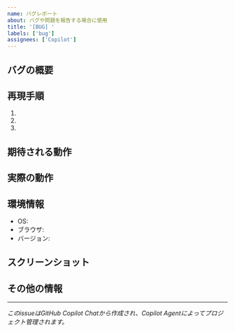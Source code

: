 ```yaml
---
name: バグレポート
about: バグや問題を報告する場合に使用
title: '[BUG] '
labels: ['bug']
assignees: ['Copilot']
---
```


## バグの概要
<!-- バグの内容を簡潔に記述してください -->

## 再現手順
1. 
2. 
3. 

## 期待される動作
<!-- 正常時はどのような動作が期待されるか -->

## 実際の動作
<!-- 実際に発生している問題の動作 -->

## 環境情報
- OS: 
- ブラウザ: 
- バージョン: 

## スクリーンショット
<!-- 可能であればスクリーンショットを添付してください -->

## その他の情報
<!-- その他参考になる情報があれば記述してください -->

---
*このissueはGitHub Copilot Chatから作成され、Copilot Agentによってプロジェクト管理されます。*
